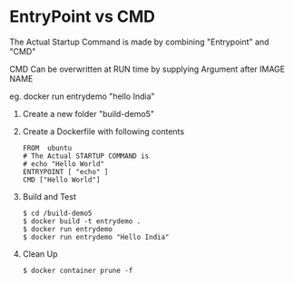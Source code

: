 # EntryPoint vs CMD

The Actual Startup Command is made by combining "Entrypoint" and "CMD"

CMD Can be overwritten at RUN time by supplying Argument after IMAGE NAME

eg.
docker run entrydemo "hello India"

1. Create a new folder "build-demo5"
2. Create a Dockerfile with following contents

    ```
    FROM  ubuntu
    # The Actual STARTUP COMMAND is
    # echo "Hello World"
    ENTRYPOINT [ "echo" ]
    CMD ["Hello World"]
    ```

3.  Build and Test

    ```
    $ cd /build-demo5
    $ docker build -t entrydemo .
    $ docker run entrydemo
    $ docker run entrydemo "Hello India"
    ```

4.  Clean Up

    ```
    $ docker container prune -f
    ```